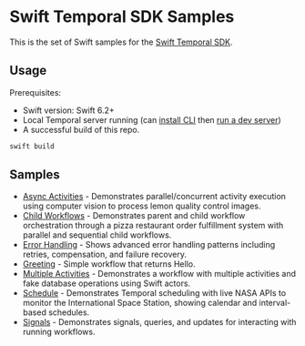 # Swift Temporal SDK Samples

This is the set of Swift samples for the [Swift Temporal SDK](https://github.com/apple/swift-temporal-sdk).

## Usage

Prerequisites:

* Swift version: Swift 6.2+
* Local Temporal server running (can [install CLI](https://docs.temporal.io/cli#install) then
  [run a dev server](https://docs.temporal.io/cli#start-dev-server))
* A successful build of this repo. 

```bash
swift build
```

## Samples

<!-- Keep this list in alphabetical order -->
* [Async Activities](AsyncActivities) - Demonstrates parallel/concurrent activity execution using computer vision to process lemon quality control images.
* [Child Workflows](ChildWorkflows) - Demonstrates parent and child workflow orchestration through a pizza restaurant order fulfillment system with parallel and sequential child workflows.
* [Error Handling](ErrorHandling) - Shows advanced error handling patterns including retries, compensation, and failure recovery.
* [Greeting](Greeting) - Simple workflow that returns Hello.
* [Multiple Activities](MultipleActivities) - Demonstrates a workflow with multiple activities and fake database operations using Swift actors.
* [Schedule](Schedule) - Demonstrates Temporal scheduling with live NASA APIs to monitor the International Space Station, showing calendar and interval-based schedules.
* [Signals](Signals) - Demonstrates signals, queries, and updates for interacting with running workflows.
